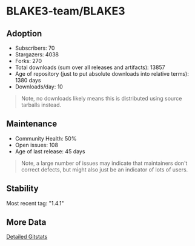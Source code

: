 # BLAKE3-team/BLAKE3

## Adoption

- Subscribers: 70
- Stargazers: 4038
- Forks: 270
- Total downloads (sum over all releases and artifacts): 13857
- Age of repository (just to put absolute downloads into relative terms): 1380 days
- Downloads/day: 10

> Note, no downloads likely means this is distributed using source tarballs instead.

## Maintenance

- Community Health: 50%
- Open issues: 108
- Age of last release: 45 days

> Note, a large number of issues may indicate that maintainers don't correct defects, but might also
> just be an indicator of lots of users.

## Stability

Most recent tag: "1.4.1"

## More Data

[Detailed Gitstats](/bazel-catalog/gitstats/BLAKE3-team/BLAKE3)

